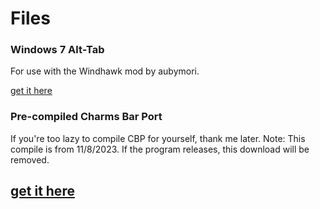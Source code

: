 # Files
### Windows 7 Alt-Tab
For use with the Windhawk mod by aubymori.

[get it here](https://github.com/emeraldsucksss/emeraldsucksss.github.io/raw/main/files/AltTab.dll)

### Pre-compiled Charms Bar Port
If you're too lazy to compile CBP for yourself, thank me later.
Note: This compile is from 11/8/2023. If the program releases, this download will be removed.

[get it here](https://github.com/emeraldsucksss/emeraldsucksss.github.io/raw/main/files/CharmsBarPort.rar)
-----
